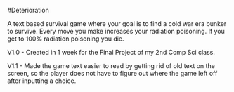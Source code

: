 #Deterioration

A text based survival game where your goal is to find a cold war era bunker to survive.  Every move you make increases your radiation poisoning.  If you get to 100% radiation poisoning you die.

V1.0 - Created in 1 week for the Final Project of my 2nd Comp Sci class.

V1.1 - Made the game text easier to read by getting rid of old text on the screen, so the player does not have to figure out where the game left off after inputting a choice.
